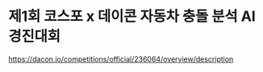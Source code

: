 # 제1회 코스포 x 데이콘 자동차 충돌 분석 AI경진대회
https://dacon.io/competitions/official/236064/overview/description
